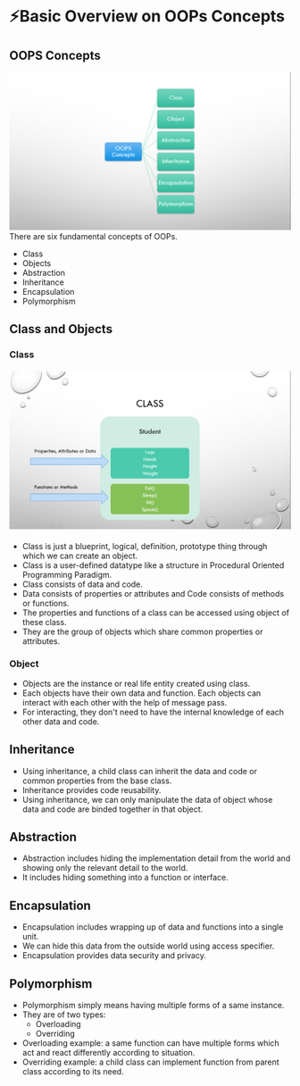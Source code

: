 # ⚡Basic Overview on OOPs Concepts

## OOPS Concepts

<img src ="6.png">
There are six fundamental concepts of OOPs.

- Class
- Objects
- Abstraction
- Inheritance
- Encapsulation
- Polymorphism

## Class and Objects

### Class

#### <img src="7.png">

- Class is just a blueprint, logical, definition, prototype thing through which we can create an object.
- Class is a user-defined datatype like a structure in Procedural Oriented Programming Paradigm.
- Class consists of data and code.
- Data consists of properties or attributes and Code consists of methods or functions.
- The properties and functions of a class can be accessed using object of these class.
- They are the group of objects which share common properties or attributes.

### Object

- Objects are the instance or real life entity created using class.
- Each objects have their own data and function.
  Each objects can interact with each other with the help of message pass.
- For interacting, they don't need to have the internal knowledge of each other data and code.

## Inheritance

- Using inheritance, a child class can inherit the data and code or common properties from the base class.
- Inheritance provides code reusability.
- Using inheritance, we can only manipulate the data of object whose data and code are binded together in that object.

## Abstraction

- Abstraction includes hiding the implementation detail from the world and showing only the relevant detail to the world.
- It includes hiding something into a function or interface.

## Encapsulation

- Encapsulation includes wrapping up of data and functions into a single unit.
- We can hide this data from the outside world using access specifier.
- Encapsulation provides data security and privacy.

## Polymorphism

- Polymorphism simply means having multiple forms of a same instance.
- They are of two types:
  - Overloading
  - Overriding
- Overloading example: a same function can have multiple forms which act and react differently according to situation.
- Overriding example: a child class can implement function from parent class according to its need.
